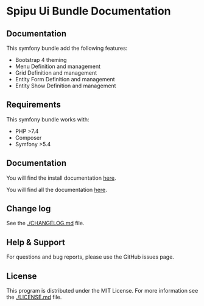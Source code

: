 # Spipu Ui Bundle Documentation

## Documentation

This symfony bundle add the following features:

* Bootstrap 4 theming
* Menu Definition and management
* Grid Definition and management
* Entity Form Definition and management
* Entity Show Definition and management

## Requirements

This symfony bundle works with:

* PHP >7.4
* Composer
* Symfony >5.4

## Documentation

You will find the install documentation [here](./doc/install.md).

You will find all the documentation [here](./doc/README.md).

## Change log

See the [./CHANGELOG.md](./CHANGELOG.md) file.

## Help & Support

For questions and bug reports, please use the GitHub issues page.

## License

This program is distributed under the MIT License. For more information see the [./LICENSE.md](./LICENSE.md) file.
